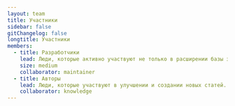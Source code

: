 ```yaml
---
layout: team
title: Участники
sidebar: false
gitChangelog: false
longtitle: Участники
members:
  - title: Разработчики
    lead: Люди, которые активно участвуют не только в расширении базы знаний, но и в улучшении её функционала.
    size: medium
    collaborator: maintainer
  - title: Авторы
    lead: Люди, которые участвуют в улучшении и создании новых статей.
    collaborator: knowledge
---
```

